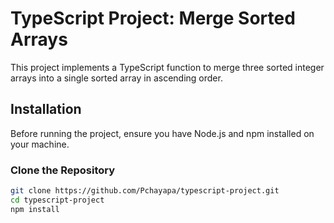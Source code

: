 # TypeScript Project: Merge Sorted Arrays

This project implements a TypeScript function to merge three sorted integer arrays into a single sorted array in ascending order.

## Installation

Before running the project, ensure you have Node.js and npm installed on your machine.

### Clone the Repository

```bash
git clone https://github.com/Pchayapa/typescript-project.git
cd typescript-project
npm install
